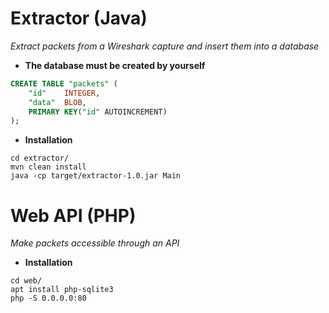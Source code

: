 # **Extractor (Java)**
*Extract packets from a Wireshark capture and insert them into a database*

* **The database must be created by yourself**
```SQL
CREATE TABLE "packets" (
	"id"	INTEGER,
	"data"	BLOB,
	PRIMARY KEY("id" AUTOINCREMENT)
);
```

* **Installation**
```
cd extractor/
mvn clean install
java -cp target/extractor-1.0.jar Main
```

# **Web API (PHP)**
*Make packets accessible through an API*

* **Installation**
```
cd web/
apt install php-sqlite3
php -S 0.0.0.0:80
```
